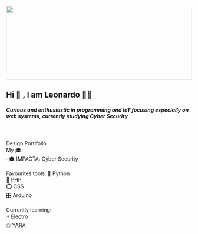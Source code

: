 

  <img src="https://user-images.githubusercontent.com/68018921/112022885-747d3680-8b11-11eb-847a-5bbed1371eee.png" width="100%" height="200px">


<h2>Hi 👋 , I am Leonardo 👨‍💻 </h2> 


<h5><p>Curious and enthusiastic in programming and IoT focusing especially on web systems, currently studying Cyber Security</p></h5>
<br>
<br>
Design Portifolio
<br>
My 🎓: 
<br>
-🎓 IMPACTA: Cyber Security
<br>
<br>
Favourites tools:
🐍 Python
<br>
🐘 PHP
<br>
⭕ CSS
<br>
🎛 Arduino
<br><br>
Currently learning:
<br>
⚡ Electro
<br>
🌕 YARA

